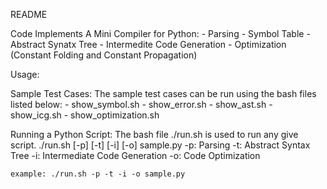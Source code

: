 README

Code Implements A Mini Compiler for Python:
	- Parsing
	- Symbol Table
	- Abstract Synatx Tree
	- Intermedite Code Generation
	- Optimization (Constant Folding and Constant Propagation)

Usage:

Sample Test Cases:
	The sample test cases can be run using the bash files listed below:
	- show_symbol.sh
	- show_error.sh
	- show_ast.sh
	- show_icg.sh
	- show_optimization.sh


Running a Python Script:
	The bash file ./run.sh is used to run any give script.
	./run.sh [-p] [-t] [-i] [-o] sample.py
		-p: Parsing
		-t: Abstract Syntax Tree
		-i: Intermediate Code Generation
		-o: Code Optimization

	example: ./run.sh -p -t -i -o sample.py
